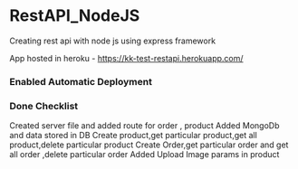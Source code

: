 # RestAPI_NodeJS

Creating rest api with node js using express framework

App hosted in heroku - https://kk-test-restapi.herokuapp.com/

### Enabled Automatic Deployment

### Done Checklist

 Created server file and added route for order , product
 Added MongoDb and data stored in DB
 Create product,get particular product,get all product,delete particular product
 Create Order,get particular order and get all order ,delete particular order
 Added Upload Image params in product